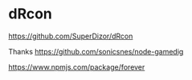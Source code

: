 # dRcon
https://github.com/SuperDizor/dRcon



Thanks
https://github.com/sonicsnes/node-gamedig

https://www.npmjs.com/package/forever
